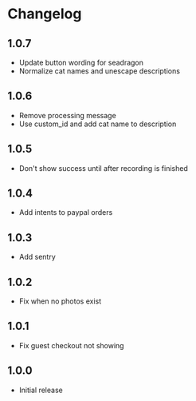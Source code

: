 Changelog
=========

1.0.7
-----
- Update button wording for seadragon
- Normalize cat names and unescape descriptions

1.0.6
-----
- Remove processing message
- Use custom_id and add cat name to description

1.0.5
-----
- Don't show success until after recording is finished

1.0.4
-----
- Add intents to paypal orders

1.0.3
-----
- Add sentry

1.0.2
-----
- Fix when no photos exist

1.0.1
-----
- Fix guest checkout not showing

1.0.0
-----
- Initial release